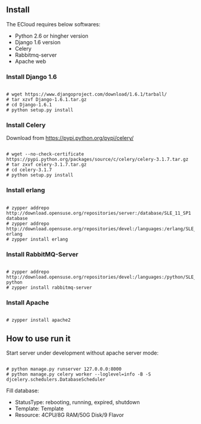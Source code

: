 ## Install ##

The ECloud requires below softwares:

* Python 2.6 or hingher version
* Django 1.6 version
* Celery
* Rabbitmq-server
* Apache web

### Install Django 1.6 ###

<pre><code>
# wget https://www.djangoproject.com/download/1.6.1/tarball/
# tar xzvf Django-1.6.1.tar.gz
# cd Django-1.6.1
# python setup.py install
</code></pre>

### Install Celery ###

 Download from https://pypi.python.org/pypi/celery/
<pre><code>
# wget --no-check-certificate https://pypi.python.org/packages/source/c/celery/celery-3.1.7.tar.gz
# tar zxvf celery-3.1.7.tar.gz
# cd celery-3.1.7
# python setup.py install
</code></pre>

### Install erlang ###
<pre><code>
# zypper addrepo http://download.opensuse.org/repositories/server:/database/SLE_11_SP1 database
# zypper addrepo http://download.opensuse.org/repositories/devel:/languages:/erlang/SLE_11_SP1 erlang
# zypper install erlang
</code></pre>

### Install RabbitMQ-Server ###
<pre><code>
# zypper addrepo http://download.opensuse.org/repositories/devel:/languages:/python/SLE_11_SP1 python
# zypper install rabbitmq-server
</code></pre>

### Install Apache ###
<pre><code>
# zypper install apache2
</code></pre>

## How to use run it ##

Start server under development without apache server mode:
<pre><code>
# python manage.py runserver 127.0.0.0:8000
# python manage.py celery worker --loglevel=info -B -S djcelery.schedulers.DatabaseScheduler
</code></pre>

Fill database:

- StatusType: rebooting, running, expired, shutdown
- Template: Template
- Resource: 4CPU/8G RAM/50G Disk/9 Flavor

